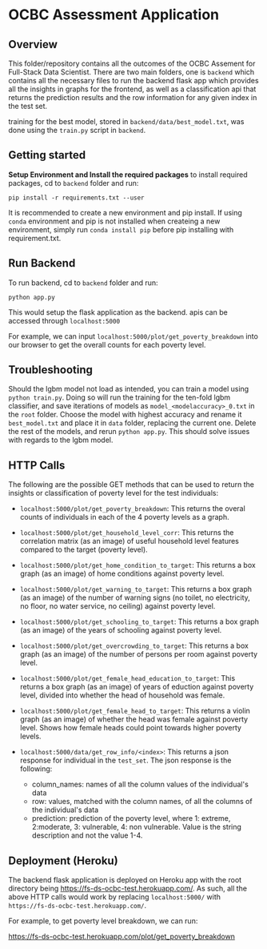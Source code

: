 # OCBC Assessment Application

## Overview

This folder/repository contains all the outcomes of the OCBC Assement for Full-Stack Data Scientist. There are two main folders, one is `backend` which contains all the necessary files to run the backend flask app which provides all the insights in graphs for the frontend, as well as a classification api that returns the prediction results and the row information for any given index in the test set.

training for the best model, stored in `backend/data/best_model.txt`, was done using the `train.py` script in `backend`.

## Getting started

**Setup Environment and Install the required packages**
to install required packages, cd to `backend` folder and run:

`pip install -r requirements.txt --user`

It is recommended to create a new environment and pip install. If using `conda` environment and pip is not installed when createing a new environment, simply run `conda install pip` before pip installing with requirement.txt.

## Run Backend

To run backend, cd to `backend` folder and run:

```
python app.py
```

This would setup the flask application as the backend. apis can be accessed through `localhost:5000`

For example, we can input `localhost:5000/plot/get_poverty_breakdown` into our browser to get the overall counts for each poverty level.

## Troubleshooting

Should the lgbm model not load as intended, you can train a model using `python train.py`. Doing so will run the training for the ten-fold lgbm classifier, and save iterations of models as `model_<modelaccuracy>_0.txt` in the `root` folder. Choose the model with highest accuracy and rename it `best_model.txt` and place it in `data` folder, replacing the current one. Delete the rest of the models, and rerun `python app.py`. This should solve issues with regards to the lgbm model.

## HTTP Calls

The following are the possible GET methods that can be used to return the insights or classification of poverty level for the test individuals:

- `localhost:5000/plot/get_poverty_breakdown`: This returns the overal counts of individuals in each of the 4 poverty levels as a graph.

- `localhost:5000/plot/get_household_level_corr`: This returns the correlation matrix (as an image) of useful household level features compared to the target (poverty level).

- `localhost:5000/plot/get_home_condition_to_target`: This returns a box graph (as an image) of home conditions against poverty level.

- `localhost:5000/plot/get_warning_to_target`: This returns a box graph (as an image) of the number of warning signs (no toilet, no electricity, no floor, no water service, no ceiling) against poverty level.

- `localhost:5000/plot/get_schooling_to_target`: This returns a box graph (as an image) of the years of schooling against poverty level.

- `localhost:5000/plot/get_overcrowding_to_target`: This returns a box graph (as an image) of the number of persons per room against poverty level.

- `localhost:5000/plot/get_female_head_education_to_target`: This returns a box graph (as an image) of years of eduction against poverty level, divided into whether the head of household was female.

- `localhost:5000/plot/get_female_head_to_target`: This returns a violin graph (as an image) of whether the head was female against poverty level. Shows how female heads could point towards higher poverty levels.

- `localhost:5000/data/get_row_info/<index>`: This returns a json response for individual <index> in the `test_set`. The json response is the following:
  - column_names: names of all the column values of the individual's data
  - row: values, matched with the column names, of all the columns of the individual's data
  - prediction: prediction of the poverty level, where 1: extreme, 2:moderate, 3: vulnerable, 4: non vulnerable. Value is the string description and not the value 1-4.

## Deployment (Heroku)
The backend flask application is deployed on Heroku app with the root directory being https://fs-ds-ocbc-test.herokuapp.com/. As such, all the above HTTP calls would work by replacing `localhost:5000/` with `https://fs-ds-ocbc-test.herokuapp.com/`.

For example, to get poverty level breakdown, we can run:

https://fs-ds-ocbc-test.herokuapp.com/plot/get_poverty_breakdown